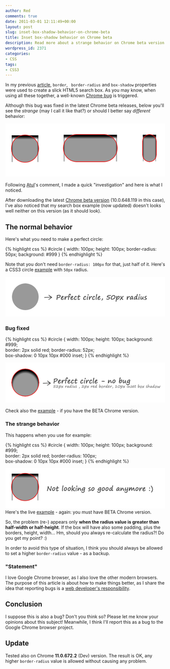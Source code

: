 ```yaml
---
author: Red
comments: true
date: 2011-03-01 12:11:49+00:00
layout: post
slug: inset-box-shadow-behavior-on-chrome-beta
title: Inset box-shadow behavior on Chrome beta
description: Read more about a strange behavior on Chrome beta version for the inset box-shadow.
wordpress_id: 2371
categories:
- CSS
tags:
- CSS3
---
```


In my previous [article](http://www.red-team-design.com/how-to-create-a-cool-and-usable-css3-search-box), `border`, ` border-radius` and `box-shadow` properties were used to create a slick HTML5 search box. As you may know, when using all these together, a well-known [Chrome bug](http://code.google.com/p/chromium/issues/detail?id=25334) is triggered.

Although this bug was fixed in the latest Chrome beta releases, below you'll see the _strange_ (may I call it like that?) or should I better say _different_ behavior:

![Chrome Beta version](/wp-content/uploads/2011/02/beta-chrome.png)

<!-- more -->

Following [Atul](http://www.red-team-design.com/how-to-create-a-cool-and-usable-css3-search-box/comment-page-1#comment-18245)'s comment, I made a quick "investigation" and here is what I noticed.

After downloading the latest [Chrome beta version](http://www.google.com/landing/chrome/beta/) (10.0.648.119 in this case), I've also noticed that my search box example (now updated) doesn't looks well neither on this version (as it should look). 

## The normal behavior

Here's what you need to make a perfect circle:

{% highlight css %}
#circle {
    width: 100px;
    height: 100px;
    border-radius: 50px;
    background: #999
}
{% endhighlight %}

Note that you don't need `border-radius: 100px` for that, just half of it. Here's a CSS3 circle [example](http://jsfiddle.net/catalinred/MEXx2/6/") with `50px` radius.

![CSS circle radius](/wp-content/uploads/2011/02/css-circle-radius.png)

### Bug fixed

{% highlight css %}
    #circle {
        width: 100px;
        height: 100px;
        background: #999;    
        border: 2px solid red; 
        border-radius: 52px;       
        box-shadow: 0 10px 10px #000 inset;
    }
{% endhighlight %}

![CSS circle radius inset shadow](/wp-content/uploads/2011/02/css-circle-radius-inset-shadow.png)

Check also the [example](http://jsfiddle.net/catalinred/MEXx2/8/) - if you have the BETA Chrome version.

### The strange behavior

This happens when you use for example:

{% highlight css %}
#circle {
    width: 100px;
    height: 100px;
    background: #999;    
    border: 2px solid red; 
    border-radius: 100px;     
    box-shadow: 0 10px 10px #000 inset;
}
{% endhighlight %} 

![Chrome beta bug](/wp-content/uploads/2011/02/beta-chrome-bug.png)
Here's the live [example](http://jsfiddle.net/catalinred/MEXx2/10/) - again: you must have BETA Chrome version.

So, the problem (re-) appears only **when the radius value is greater than half-width or half-height**. If the box will have also some padding, plus the borders, height, width... Hm, should you always re-calculate the radius?! Do you get my point? :)

In order to avoid this type of situation, I think you should always be allowed to set a higher `border-radius` value - as a backup.

### "Statement"

I love Google Chrome browser, as I also love the other modern browsers. The purpose of this article is about how to make things better, as I share the idea that reporting bugs is a [web developer's responsibility](http://ejohn.org/blog/a-web-developers-responsibility/).

## Conclusion

I suppose this is also a bug? Don't you think so? Please let me know your opinions about this subject! Meanwhile, I think I'll report this as a bug to the Google Chrome browser project.

## Update

Tested also on Chrome **11.0.672.2** (Dev) version. The result is OK, any higher `border-radius` value is allowed without causing any problem.